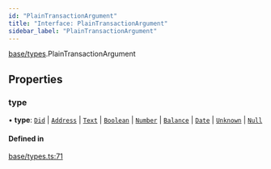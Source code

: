 ```yaml
---
id: "PlainTransactionArgument"
title: "Interface: PlainTransactionArgument"
sidebar_label: "PlainTransactionArgument"
---
```


[base/types](../../../../modules/Base/Types/Types.md).PlainTransactionArgument

## Properties

### type

• **type**: [`Did`](../../../../enums/Base/Types/TransactionArgumentType/TransactionArgumentType.md#did) \| [`Address`](../../../../enums/Base/Types/TransactionArgumentType/TransactionArgumentType.md#address) \| [`Text`](../../../../enums/Base/Types/TransactionArgumentType/TransactionArgumentType.md#text) \| [`Boolean`](../../../../enums/Base/Types/TransactionArgumentType/TransactionArgumentType.md#boolean) \| [`Number`](../../../../enums/Base/Types/TransactionArgumentType/TransactionArgumentType.md#number) \| [`Balance`](../../../../enums/Base/Types/TransactionArgumentType/TransactionArgumentType.md#balance) \| [`Date`](../../../../enums/Base/Types/TransactionArgumentType/TransactionArgumentType.md#date) \| [`Unknown`](../../../../enums/Base/Types/TransactionArgumentType/TransactionArgumentType.md#unknown) \| [`Null`](../../../../enums/Base/Types/TransactionArgumentType/TransactionArgumentType.md#null)

#### Defined in

[base/types.ts:71](https://github.com/PolymeshAssociation/polymesh-sdk/blob/3cc570ade/src/base/types.ts#L71)
